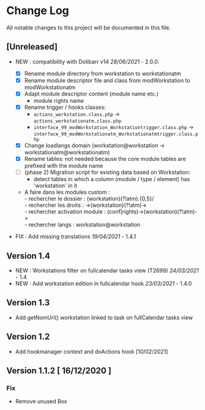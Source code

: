# Change Log
All notable changes to this project will be documented in this file.

## [Unreleased]
- NEW : compatibility with Dolibarr v14 *28/06/2021* - 2.0.0:
     * [x] Rename module directory from workstation to workstationatm
     * [x] Rename module descriptor file and class from modWorkstation to modWorkstationatm
     * [x] Adapt module descriptor content (module name etc.)
        - module rights name
     * [x] Rename trigger / hooks classes:
        - `actions_workstation.class.php` → `actions_workstationatm.class.php`
        - `interface_99_modWorkstation_Workstationtrigger.class.php` → `interface_99_modWorkstationatm_Workstationatmtrigger.class.php`
     * [x] Change loadlangs domain (workstation@workstation → workstationatm@workstationatm)
     * [x] Rename tables: not needed because the core module tables are prefixed with the module name
     * [ ] (phase 2) Migration script for existing data based on Workstation:
        - detect tables in which a column (module / type / element) has 'workstation' in it

    * A faire dans les modules custom :  
          - rechercher le dossier  :  (workstation)(?!atm).{0,5}/  
          - rechercher les droits  :  ->(workstation)(?!atm)->  
          - rechercher activation module  :  (conf|rights)->(workstation)(?!atm)->  
          - rechercher langs  :  workstation@workstation  

- FIX : Add missing translations *19/04/2021* - 1.4.1

## Version 1.4

- NEW : Workstations filter on fullcalendar tasks view (T2699) *24/03/2021* - 1.4
- NEW : Add workstation edition in fullcalendar hook *23/03/2021* - 1.4.0

## Version 1.3

- Add getNomUrl() workstation linked to task on fullCalendar tasks view

## Version 1.2

- Add hookmanager context and doActions hook [10/02/2021]

## Version 1.1.2 [ 16/12/2020 ]

### Fix 

- Remove unused Box

